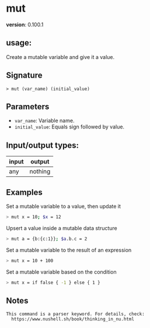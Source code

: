 # mut

**version**: 0.100.1

## **usage**:

Create a mutable variable and give it a value.

## Signature

`> mut (var_name) (initial_value)`

## Parameters

- `var_name`: Variable name.
- `initial_value`: Equals sign followed by value.

## Input/output types:

| input | output  |
| ----- | ------- |
| any   | nothing |

## Examples

Set a mutable variable to a value, then update it

```bash
> mut x = 10; $x = 12
```

Upsert a value inside a mutable data structure

```bash
> mut a = {b:{c:1}}; $a.b.c = 2
```

Set a mutable variable to the result of an expression

```bash
> mut x = 10 + 100
```

Set a mutable variable based on the condition

```bash
> mut x = if false { -1 } else { 1 }
```

## Notes

```text
This command is a parser keyword. For details, check:
  https://www.nushell.sh/book/thinking_in_nu.html
```
